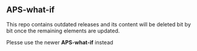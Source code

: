 ## APS-what-if

This repo contains outdated releases and its content will be deleted bit by bit once the remaining elements are updated.

Plesse use the newer **APS-what-if** instead
